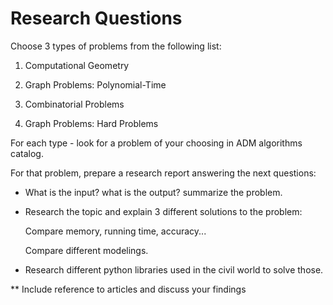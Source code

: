 # Research Questions

Choose 3 types of problems from the following list:

1. Computational Geometry

2. Graph Problems: Polynomial-Time

3. Combinatorial Problems

4. Graph Problems: Hard Problems

For each type - look for a problem of your choosing in ADM algorithms catalog.

For that problem, prepare a research report answering the next questions:

* What is the input? what is the output? summarize the problem.

* Research the topic and explain 3 different solutions to the problem:
  
  Compare memory, running time, accuracy...
  
  Compare different modelings.

* Research different python libraries used in the civil world to solve those.

** Include reference to articles and discuss your findings
